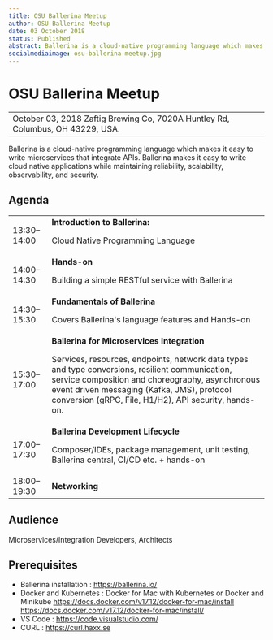 ```yaml
---
title: OSU Ballerina Meetup
author: OSU Ballerina Meetup
date: 03 October 2018
status: Published
abstract: Ballerina is a cloud-native programming language which makes it easy to write microservices that integrate APIs. Ballerina makes it easy to write cloud native applications while maintaining reliability, scalability, observability, and security. .
socialmediaimage: osu-ballerina-meetup.jpg
---
```

<script src="/js/ballerina-form.js?2618"></script><link rel="stylesheet" href="/css/ballerina-day.css"></link>

# OSU Ballerina Meetup

<table class="cEventTable">
    <tr>
        <td class="cEventDateContainer" style="border:none;">
            <span class="cEventDate" style="border:none;">October 03, 2018</span>
            <span class="cLocation" style="border:none;">Zaftig Brewing Co, 7020A Huntley Rd, Columbus, OH 43229, USA.</span>
            <!-- <p style="color:#20b6b0;">Due to an overwhelming number of registrants, we have reached our seating capacity for both 11 and 12 August. However, do fill in your contact details, as we aim to hold similar events for Ballerina in the future.</p> -->
        </td>
        <td class="cEventURL" style="border:none;">
        <!-- <a class="cEventRegistration cSmallButton" data-toggle="modal" data-target="#webinar_registration" target="_blank">Register Now</a> -->
        </td>
    </tr>
</table>

Ballerina is a cloud-native programming language which makes it easy to write microservices that integrate APIs. Ballerina makes it easy to write cloud native applications while maintaining reliability, scalability, observability, and security.



## Agenda

<table class="cEventTable cAgendaTable">
    <tbody>
        <tr>
            <td class="cTime cTop">13:30–14:00</td>
            <td class="cSession">
                <strong>Introduction to Ballerina:</strong>
               <p>Cloud Native Programming Language</p>
            </td>
        </tr>
        <tr>
            <td class="cTime">14:00–14:30</td>
            <td class="cSession">
                <div class="cSessionTitle">
                    <strong>Hands-on</strong>
                    <p>Building a simple RESTful service with Ballerina</p>
                </div>
            </td>
        </tr>
        <tr>
            <td class="cTime cTop">14:30–15:30</td>
            <td class="cSession">
                <strong>Fundamentals of Ballerina</strong><br>
                <p>Covers Ballerina's language features and Hands-on</p>
            </td>
        </tr>
        <tr>
            <td class="cTime cTop">15:30–17:00</td>
            <td class="cSession">
                <strong>Ballerina for Microservices Integration</strong><br>
                <p>Services, resources, endpoints, network data types and type conversions, resilient communication, service composition and choreography, asynchronous event driven messaging (Kafka, JMS), protocol conversion (gRPC, File, H1/H2), API security,  hands-on.</p>
            </td>
        </tr>
        <tr>
            <td class="cTime cTop">17:00–17:30</td>
            <td class="cSession">
                <strong>Ballerina Development Lifecycle </strong><br>
                <p>Composer/IDEs, package management, unit testing, Ballerina central, CI/CD etc. +  hands-on</p>
            </td>
        </tr>
        <tr>
            <td class="cTime cTop">18:00–19:30</td>
            <td class="cSession">
                <strong>Networking</strong>
            </td>
        </tr>
    </tbody>
</table>


## Audience

Microservices/Integration Developers, Architects


## Prerequisites  

<ul>
<li>Ballerina installation : <a href="https://ballerina.io/">https://ballerina.io/</a></li>
<li>Docker and Kubernetes : Docker for Mac with Kubernetes or Docker and Minikube
<a href="https://docs.docker.com/v17.12/docker-for-mac/install">https://docs.docker.com/v17.12/docker-for-mac/install</a>
<a href="https://docs.docker.com/v17.12/docker-for-mac/install/">https://docs.docker.com/v17.12/docker-for-mac/install/</a>
</li>
<li>VS Code : <a href="https://code.visualstudio.com/">https://code.visualstudio.com/</a></li>
<li>CURL : <a href="https://curl.haxx.se">https://curl.haxx.se</a></li>
</ul>
